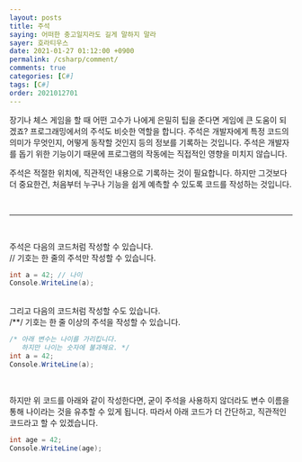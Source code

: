 ```yaml
---
layout: posts
title: 주석
saying: 어떠한 충고일지라도 길게 말하지 말라
sayer: 호라티우스
date: 2021-01-27 01:12:00 +0900
permalink: /csharp/comment/
comments: true
categories: [C#]
tags: [C#]
order: 2021012701
---
```


장기나 체스 게임을 할 때 어떤 고수가 나에게 은밀히 팁을 준다면 게임에 큰 도움이 되겠죠? 프로그래밍에서의 주석도 비슷한 역할을 합니다. 주석은 개발자에게 특정 코드의 의미가 무엇인지, 어떻게 동작할 것인지 등의 정보를 기록하는 것입니다. 주석은 개발자를 돕기 위한 기능이기 때문에 프로그램의 작동에는 직접적인 영향을 미치지 않습니다.

주석은 적절한 위치에, 직관적인 내용으로 기록하는 것이 필요합니다. 하지만 그것보다 더 중요한건, 처음부터 누구나 기능을 쉽게 예측할 수 있도록 코드를 작성하는 것입니다.

<br />

---

<br />

주석은 다음의 코드처럼 작성할 수 있습니다.<br />// 기호는 한 줄의 주석만 작성할 수 있습니다.
```cs
int a = 42; // 나이
Console.WriteLine(a);
```
<br />
그리고 다음의 코드처럼 작성할 수도 있습니다.<br />/**/ 기호는 한 줄 이상의 주석을 작성할 수 있습니다.

```cs
/* 아래 변수는 나이를 가리킵니다.
   하지만 나이는 숫자에 불과해요. */
int a = 42;
Console.WriteLine(a);
```
<br />

하지만 위 코드를 아래와 같이 작성한다면, 굳이 주석을 사용하지 않더라도 변수 이름을 통해 나이라는 것을 유추할 수 있게 됩니다. 따라서 아래 코드가 더 간단하고, 직관적인 코드라고 할 수 있겠습니다.

```cs
int age = 42;
Console.WriteLine(age);
```